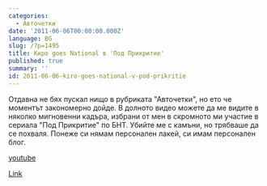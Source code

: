 ```yaml
---
categories:
  - Авточетки
date: '2011-06-06T00:00:00.000Z'
language: BG
slug: /?p=1495
title: Киро goes National в 'Под Прикритие'
published: true
summary: ''
id: 2011-06-06-kiro-goes-national-v-pod-prikritie
---
```


Отдавна не бях пускал нищо в рубриката "Авточетки", но ето че моментът закономерно дойде. В долното видео можете да ме видите в няколко мигновенни кадъра, избрани от мен в скромното ми участие в сериала "Под Прикритие" по БНТ. Убийте ме с камъни, но трябваше да се похваля. Понеже си нямам персонален лакей, си имам персонален блог.

[youtube](https://www.youtube.com/watch?v=9x7E3Xb64QY)

[Link](https://www.youtube.com/watch?v=9x7E3Xb64QY)
